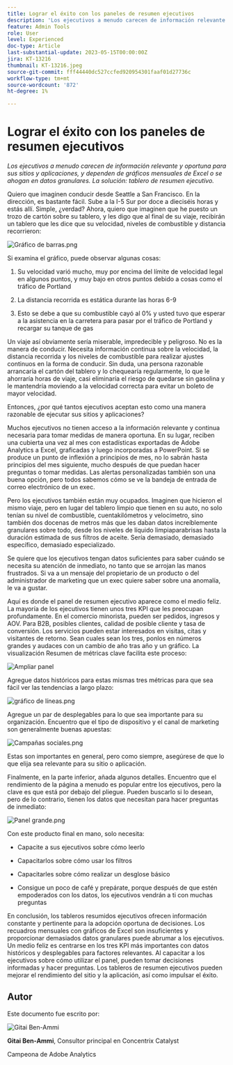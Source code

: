 ```yaml
---
title: Lograr el éxito con los paneles de resumen ejecutivos
description: 'Los ejecutivos a menudo carecen de información relevante y oportuna para sus sitios y aplicaciones, y dependen de gráficos mensuales de Excel o se ahogan en datos granulares. La solución: panel de resumen ejecutivo.'
feature: Admin Tools
role: User
level: Experienced
doc-type: Article
last-substantial-update: 2023-05-15T00:00:00Z
jira: KT-13216
thumbnail: KT-13216.jpeg
source-git-commit: fff44440dc527ccfed920954301faaf01d27736c
workflow-type: tm+mt
source-wordcount: '872'
ht-degree: 1%

---
```



# Lograr el éxito con los paneles de resumen ejecutivos

_Los ejecutivos a menudo carecen de información relevante y oportuna para sus sitios y aplicaciones, y dependen de gráficos mensuales de Excel o se ahogan en datos granulares. La solución: tablero de resumen ejecutivo._

Quiero que imaginen conducir desde Seattle a San Francisco. En la dirección, es bastante fácil. Sube a la I-5 Sur por doce a dieciséis horas y estás allí. Simple, ¿verdad? Ahora, quiero que imaginen que he puesto un trozo de cartón sobre su tablero, y les digo que al final de su viaje, recibirán un tablero que les dice que su velocidad, niveles de combustible y distancia recorrieron:

![Gráfico de barras.png](assets/bar-graph.png)

Si examina el gráfico, puede observar algunas cosas:

1. Su velocidad varió mucho, muy por encima del límite de velocidad legal en algunos puntos, y muy bajo en otros puntos debido a cosas como el tráfico de Portland

1. La distancia recorrida es estática durante las horas 6-9

1. Esto se debe a que su combustible cayó al 0% y usted tuvo que esperar a la asistencia en la carretera para pasar por el tráfico de Portland y recargar su tanque de gas

Un viaje así obviamente sería miserable, impredecible y peligroso. No es la manera de conducir. Necesita información continua sobre la velocidad, la distancia recorrida y los niveles de combustible para realizar ajustes continuos en la forma de conducir. Sin duda, una persona razonable arrancaría el cartón del tablero y lo chequearía regularmente, lo que le ahorraría horas de viaje, casi eliminaría el riesgo de quedarse sin gasolina y le mantendría moviendo a la velocidad correcta para evitar un boleto de mayor velocidad.

Entonces, ¿por qué tantos ejecutivos aceptan esto como una manera razonable de ejecutar sus sitios y aplicaciones?

Muchos ejecutivos no tienen acceso a la información relevante y continua necesaria para tomar medidas de manera oportuna. En su lugar, reciben una cubierta una vez al mes con estadísticas exportadas de Adobe Analytics a Excel, graficadas y luego incorporadas a PowerPoint. Si se produce un punto de inflexión a principios de mes, no lo sabrán hasta principios del mes siguiente, mucho después de que puedan hacer preguntas o tomar medidas. Las alertas personalizadas también son una buena opción, pero todos sabemos cómo se ve la bandeja de entrada de correo electrónico de un exec.

Pero los ejecutivos también están muy ocupados. Imaginen que hicieron el mismo viaje, pero en lugar del tablero limpio que tienen en su auto, no solo tenían su nivel de combustible, cuentakilómetros y velocímetro, sino también dos docenas de metros más que les daban datos increíblemente granulares sobre todo, desde los niveles de líquido limpiaparabrisas hasta la duración estimada de sus filtros de aceite. Sería demasiado, demasiado específico, demasiado especializado.

Se quiere que los ejecutivos tengan datos suficientes para saber cuándo se necesita su atención de inmediato, no tanto que se arrojan las manos frustrados. Si va a un mensaje del propietario de un producto o del administrador de marketing que un exec quiere saber sobre una anomalía, le va a gustar.

Aquí es donde el panel de resumen ejecutivo aparece como el medio feliz. La mayoría de los ejecutivos tienen unos tres KPI que les preocupan profundamente. En el comercio minorista, pueden ser pedidos, ingresos y AOV. Para B2B, posibles clientes, calidad de posible cliente y tasa de conversión. Los servicios pueden estar interesados en visitas, citas y visitantes de retorno. Sean cuales sean los tres, ponlos en números grandes y audaces con un cambio de año tras año y un gráfico. La visualización Resumen de métricas clave facilita este proceso:

![Ampliar panel](assets/zoom-in-panel.png)

Agregue datos históricos para estas mismas tres métricas para que sea fácil ver las tendencias a largo plazo:

![gráfico de líneas.png](assets/line-graph.png)

Agregue un par de desplegables para lo que sea importante para su organización. Encuentro que el tipo de dispositivo y el canal de marketing son generalmente buenas apuestas:

![Campañas sociales.png](assets/social-campaigns.png)

Estas son importantes en general, pero como siempre, asegúrese de que lo que elija sea relevante para su sitio o aplicación.

Finalmente, en la parte inferior, añada algunos detalles. Encuentro que el rendimiento de la página a menudo es popular entre los ejecutivos, pero la clave es que está por debajo del pliegue. Pueden buscarlo si lo desean, pero de lo contrario, tienen los datos que necesitan para hacer preguntas de inmediato:

![Panel grande.png](assets/large-dashboard.png)

Con este producto final en mano, solo necesita:

- Capacite a sus ejecutivos sobre cómo leerlo

- Capacitarlos sobre cómo usar los filtros

- Capacitarles sobre cómo realizar un desglose básico

- Consigue un poco de café y prepárate, porque después de que estén empoderados con los datos, los ejecutivos vendrán a ti con muchas preguntas

En conclusión, los tableros resumidos ejecutivos ofrecen información constante y pertinente para la adopción oportuna de decisiones. Los recuadros mensuales con gráficos de Excel son insuficientes y proporcionar demasiados datos granulares puede abrumar a los ejecutivos. Un medio feliz es centrarse en los tres KPI más importantes con datos históricos y desplegables para factores relevantes. Al capacitar a los ejecutivos sobre cómo utilizar el panel, pueden tomar decisiones informadas y hacer preguntas. Los tableros de resumen ejecutivos pueden mejorar el rendimiento del sitio y la aplicación, así como impulsar el éxito.

## Autor

Este documento fue escrito por:

![Gitai Ben-Ammi](assets/gitai-ben-ammi.png)

**Gitai Ben-Ammi**, Consultor principal en Concentrix Catalyst

Campeona de Adobe Analytics
